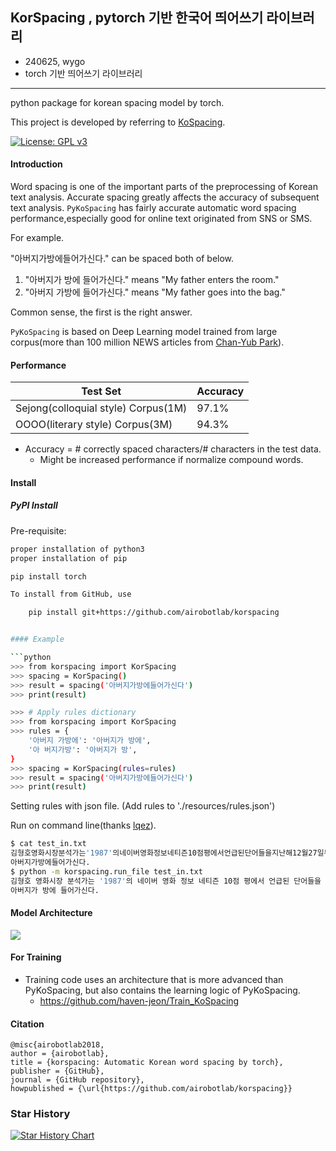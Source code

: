 ## KorSpacing , pytorch 기반 한국어 띄어쓰기 라이브러리
- 240625, wygo
- torch 기반 띄어쓰기 라이브러리
---------------
python package for korean spacing model by torch.

This project is developed by referring to [KoSpacing](https://github.com/haven-jeon/KoSpacing).

[![License: GPL v3](https://img.shields.io/badge/License-GPL%20v3-blue.svg)](http://www.gnu.org/licenses/gpl-3.0)


#### Introduction

Word spacing is one of the important parts of the preprocessing of Korean text analysis. Accurate spacing greatly affects the accuracy of subsequent text analysis. `PyKoSpacing` has fairly accurate automatic word spacing performance,especially good for online text originated from SNS or SMS.

For example.

"아버지가방에들어가신다." can be spaced both of below.


1. "아버지가 방에 들어가신다." means  "My father enters the room."
1. "아버지 가방에 들어가신다." means  "My father goes into the bag."

Common sense, the first is the right answer.

`PyKoSpacing` is based on Deep Learning model trained from large corpus(more than 100 million NEWS articles from [Chan-Yub Park](https://github.com/mrchypark)). 


#### Performance

| Test Set  | Accuracy | 
|---|---|
| Sejong(colloquial style) Corpus(1M) | 97.1% |
| OOOO(literary style)  Corpus(3M)   | 94.3% |

- Accuracy = # correctly spaced characters/# characters in the test data.
  - Might be increased performance if normalize compound words. 


#### Install

##### PyPI Install
Pre-requisite:
```bash
proper installation of python3
proper installation of pip

pip install torch

To install from GitHub, use

    pip install git+https://github.com/airobotlab/korspacing


#### Example 

```python
>>> from korspacing import KorSpacing
>>> spacing = KorSpacing()
>>> result = spacing('아버지가방에들어가신다')
>>> print(result)

>>> # Apply rules dictionary
>>> from korspacing import KorSpacing
>>> rules = {
    '아버지 가방에': '아버지가 방에', 
    '아 버지가방': '아버지가 방',     
}
>>> spacing = KorSpacing(rules=rules)
>>> result = spacing('아버지가방에들어가신다')
>>> print(result)
```

Setting rules with json file. (Add rules to './resources/rules.json')


Run on command line(thanks [lqez](https://github.com/lqez)). 

```bash
$ cat test_in.txt
김형호영화시장분석가는'1987'의네이버영화정보네티즌10점평에서언급된단어들을지난해12월27일부터올해1월10일까지통계프로그램R과KoNLP패키지로텍스트마이닝하여분석했다.
아버지가방에들어가신다.
$ python -m korspacing.run_file test_in.txt
김형호 영화시장 분석가는 '1987'의 네이버 영화 정보 네티즌 10점 평에서 언급된 단어들을 지난해 12월 27일부터 올해 1월 10일까지 통계 프로그램 R과 KoNLP 패키지로 텍스트마이닝하여 분석했다.
아버지가 방에 들어가신다.
```

#### Model Architecture

![](kospacing_arch.png)


#### For Training

- Training code uses an architecture that is more advanced than PyKoSpacing, but also contains the learning logic of PyKoSpacing.
  - https://github.com/haven-jeon/Train_KoSpacing

#### Citation

```markdowns
@misc{airobotlab2018,
author = {airobotlab},
title = {korspacing: Automatic Korean word spacing by torch},
publisher = {GitHub},
journal = {GitHub repository},
howpublished = {\url{https://github.com/airobotlab/korspacing}}
```

### Star History

[![Star History Chart](https://api.star-history.com/svg?repos=airobotlab/korspacing&type=Date)](https://star-history.com/#airobotlab/korspacing&Date)

